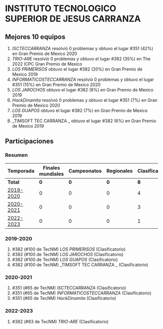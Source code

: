 # INSTITUTO TECNOLOGICO SUPERIOR DE JESUS CARRANZA

## Mejores 10 equipos

1. _ISCTECCARRANZA_ resolvió 0 problemas y obtuvo el lugar #351 (42%) en Gran Premio de Mexico 2020
1. _TRIO-ARE_ resolvió 0 problemas y obtuvo el lugar #382 (35%) en The 2022 ICPC Gran Premio de Mexico
1. _LOS PRIMERISOS_ obtuvo el lugar #382 (20%) en Gran Premio de Mexico 2019
1. _INFORMATICOSTECCARRANZA_ resolvió 0 problemas y obtuvo el lugar #351 (15%) en Gran Premio de Mexico 2020
1. _LOS JAROCHOS_ obtuvo el lugar #382 (8%) en Gran Premio de Mexico 2019
1. _HackDinamita_ resolvió 0 problemas y obtuvo el lugar #351 (7%) en Gran Premio de Mexico 2020
1. _LOS GUAPOS_ obtuvo el lugar #382 (7%) en Gran Premio de Mexico 2019
1. _TIMSOFT TEC CARRANZA _ obtuvo el lugar #382 (6%) en Gran Premio de Mexico 2019

## Participaciones

### Resumen

| Temporada | Finales mundiales | Campeonatos | Regionales | Clasificatorios | Equipos |
| --- | --- | --- | --- | --- | --- |
| **Total** | **0** | **0** | **0** | **8** | **8** |
| [2019-2020](#2019-2020) | 0 | 0 | 0 | 4 | 4 |
| [2020-2021](#2020-2021) | 0 | 0 | 0 | 3 | 3 |
| [2022-2023](#2022-2023) | 0 | 0 | 0 | 1 | 1 |

### 2019-2020

1. #382 (#100 de TecNM) _LOS PRIMERISOS_ (Clasificatorio)
1. #382 (#100 de TecNM) _LOS JAROCHOS_ (Clasificatorio)
1. #382 (#100 de TecNM) _LOS GUAPOS_ (Clasificatorio)
1. #382 (#100 de TecNM) _TIMSOFT TEC CARRANZA _ (Clasificatorio)

### 2020-2021

1. #351 (#65 de TecNM) _ISCTECCARRANZA_ (Clasificatorio)
1. #351 (#65 de TecNM) _INFORMATICOSTECCARRANZA_ (Clasificatorio)
1. #351 (#65 de TecNM) _HackDinamita_ (Clasificatorio)

### 2022-2023

1. #382 (#83 de TecNM) _TRIO-ARE_ (Clasificatorio)



